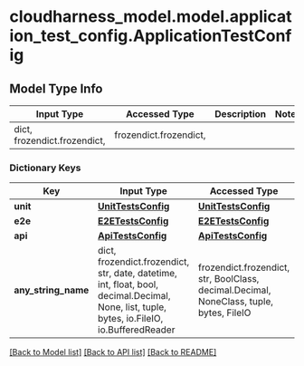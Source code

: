 # cloudharness_model.model.application_test_config.ApplicationTestConfig

## Model Type Info
Input Type | Accessed Type | Description | Notes
------------ | ------------- | ------------- | -------------
dict, frozendict.frozendict,  | frozendict.frozendict,  |  | 

### Dictionary Keys
Key | Input Type | Accessed Type | Description | Notes
------------ | ------------- | ------------- | ------------- | -------------
**unit** | [**UnitTestsConfig**](UnitTestsConfig.md) | [**UnitTestsConfig**](UnitTestsConfig.md) |  | 
**e2e** | [**E2ETestsConfig**](E2ETestsConfig.md) | [**E2ETestsConfig**](E2ETestsConfig.md) |  | 
**api** | [**ApiTestsConfig**](ApiTestsConfig.md) | [**ApiTestsConfig**](ApiTestsConfig.md) |  | 
**any_string_name** | dict, frozendict.frozendict, str, date, datetime, int, float, bool, decimal.Decimal, None, list, tuple, bytes, io.FileIO, io.BufferedReader | frozendict.frozendict, str, BoolClass, decimal.Decimal, NoneClass, tuple, bytes, FileIO | any string name can be used but the value must be the correct type | [optional]

[[Back to Model list]](../../README.md#documentation-for-models) [[Back to API list]](../../README.md#documentation-for-api-endpoints) [[Back to README]](../../README.md)

